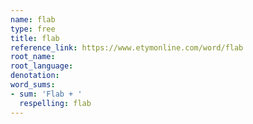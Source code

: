 ```yaml
---
name: flab
type: free
title: flab
reference_link: https://www.etymonline.com/word/flab
root_name: 
root_language: 
denotation: 
word_sums:
- sum: 'Flab + '
  respelling: flab
---
```

